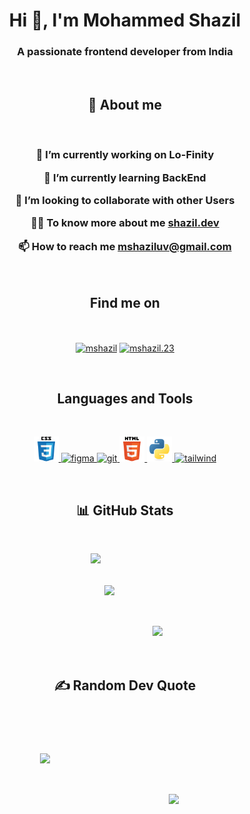 
<h1 align="center">Hi 👋, I'm Mohammed Shazil</h1>

<h3 align="center">A passionate frontend developer from India</h3>

<br>

<h2 align="center">💫 About me </h2>

<br>

<h3 align="center">
  
🔭 I’m currently working on **Lo-Finity**

🌱 I’m currently learning **BackEnd**

👯 I’m looking to collaborate with other **Users**

👨‍💻 To know more about me [shazil.dev](shazil.dev)

📫 How to reach me **mshaziluv@gmail.com**
</h3>

<br>

<h2 align="center">Find me on</h2>

<br>

<p align="center">
<a href="https://linkedin.com/in/mshazil" target="blank"><img align="center" src="https://raw.githubusercontent.com/rahuldkjain/github-profile-readme-generator/master/src/images/icons/Social/linked-in-alt.svg" alt="mshazil" height="30" width="40" /></a>
<a href="https://instagram.com/mshazil.23" target="blank"><img align="center" src="https://raw.githubusercontent.com/rahuldkjain/github-profile-readme-generator/master/src/images/icons/Social/instagram.svg" alt="mshazil.23" height="30" width="40" /></a>
</p>

<br>

<h2 align="center">Languages and Tools</h2>

<br>

<p align="center"> <a href="https://www.w3schools.com/css/" target="_blank" rel="noreferrer"> <img src="https://raw.githubusercontent.com/devicons/devicon/master/icons/css3/css3-original-wordmark.svg" alt="css3" width="40" height="40"/> </a> <a href="https://www.figma.com/" target="_blank" rel="noreferrer"> <img src="https://www.vectorlogo.zone/logos/figma/figma-icon.svg" alt="figma" width="40" height="40"/> </a> <a href="https://git-scm.com/" target="_blank" rel="noreferrer"> <img src="https://www.vectorlogo.zone/logos/git-scm/git-scm-icon.svg" alt="git" width="40" height="40"/> </a> <a href="https://www.w3.org/html/" target="_blank" rel="noreferrer"> <img src="https://raw.githubusercontent.com/devicons/devicon/master/icons/html5/html5-original-wordmark.svg" alt="html5" width="40" height="40"/> </a> <a href="https://www.python.org" target="_blank" rel="noreferrer"> <img src="https://raw.githubusercontent.com/devicons/devicon/master/icons/python/python-original.svg" alt="python" width="40" height="40"/> </a> <a href="https://tailwindcss.com/" target="_blank" rel="noreferrer"> <img src="https://www.vectorlogo.zone/logos/tailwindcss/tailwindcss-icon.svg" alt="tailwind" width="40" height="40"/> </a> </p>

<br>

<h2 align="center">📊 GitHub Stats </h2>

<br>

ㅤㅤㅤㅤㅤㅤㅤㅤㅤㅤㅤㅤㅤㅤㅤ   ![](https://github-readme-streak-stats.herokuapp.com/?user=mshazil&theme=dark&hide_border=false)<br/>
<br>

ㅤㅤㅤㅤㅤㅤㅤㅤㅤㅤㅤㅤㅤㅤㅤㅤㅤ![](https://github-readme-stats.vercel.app/api?username=mshazil&theme=dark&hide_border=false&include_all_commits=true&count_private=true)<br/>

<br>

ㅤㅤㅤㅤㅤㅤㅤㅤㅤㅤㅤㅤㅤㅤㅤㅤㅤㅤㅤㅤㅤㅤㅤ![](https://github-readme-stats.vercel.app/api/top-langs/?username=mshazil&theme=dark&hide_border=false&include_all_commits=true&count_private=true&layout=compact)

<br>

<h2 align="center">✍️ Random Dev Quote</h2>

<br>

ㅤㅤㅤㅤㅤㅤㅤㅤㅤㅤㅤㅤㅤㅤㅤㅤㅤㅤㅤㅤㅤㅤㅤㅤㅤㅤㅤㅤㅤㅤㅤㅤㅤㅤㅤㅤㅤㅤㅤㅤㅤㅤㅤㅤㅤㅤㅤㅤㅤㅤㅤㅤㅤㅤㅤㅤㅤㅤㅤㅤㅤㅤㅤㅤㅤㅤㅤㅤㅤㅤㅤㅤㅤㅤㅤㅤㅤ ㅤㅤㅤㅤㅤㅤㅤㅤㅤ![](https://quotes-github-readme.vercel.app/api?type=vetical&theme=dark)

<br>

ㅤㅤㅤㅤㅤㅤㅤㅤㅤㅤㅤㅤㅤㅤㅤㅤㅤㅤㅤㅤㅤㅤㅤㅤㅤ[![](https://visitcount.itsvg.in/api?id=mshazil&icon=3&color=12)](https://visitcount.itsvg.in)



